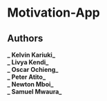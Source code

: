 # **Motivation-App**

## **Authors**


**_ Kelvin Kariuki_**<br>
**_ Livya Kendi_**<br>
**_ Oscar Ochieng_**<br>
**_ Peter Atito_**<br>
**_ Newton Mboi_**<br>
**_ Samuel Mwaura_**<br>